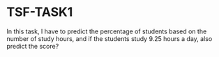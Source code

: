 # TSF-TASK1
In this task, I have to predict the percentage of students based on the number of study hours, and if the students study 9.25 hours a day, also predict the score?
